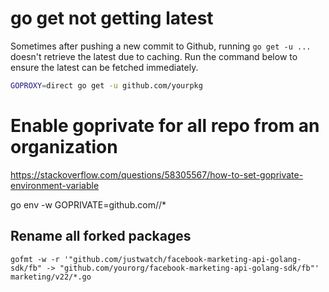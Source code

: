 # go get not getting latest

Sometimes after pushing a new commit to Github, running `go get -u ...` doesn't retrieve the latest due to caching. Run the command below to ensure the latest can be fetched immediately.

```bash
GOPROXY=direct go get -u github.com/yourpkg
```


# Enable goprivate for all repo from an organization

https://stackoverflow.com/questions/58305567/how-to-set-goprivate-environment-variable

go env -w GOPRIVATE=github.com/<OrgNameHere>/*


## Rename all forked packages


```
gofmt -w -r '"github.com/justwatch/facebook-marketing-api-golang-sdk/fb" -> "github.com/yourorg/facebook-marketing-api-golang-sdk/fb"' marketing/v22/*.go
```
